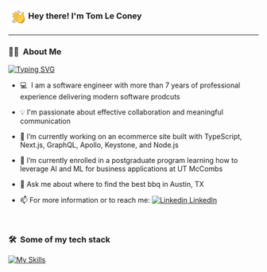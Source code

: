 ### <img alt="Hand Waving" src="./hand_wave.gif" width='40' align="center"/>Hey there! I'm Tom Le Coney

---

### 👨‍💻 &nbsp;About Me

[![Typing SVG](https://readme-typing-svg.demolab.com?font=Fira+Code&pause=2000&color=F72C6B&width=435&lines=Self-taught+engineer+%26+avid+reader;Full-stack+web+and+app+developer;Always+learning+new+things)](https://git.io/typing-svg)

- 💻 &nbsp;I am a software engineer with more than 7 years of professional experience delivering modern software prodcuts

- 💡&nbsp;I'm passionate about effective collaboration and meaningful communication
- 🔭&nbsp;I’m currently working on an ecommerce site built with TypeScript, Next.js, GraphQL, Apollo, Keystone, and Node.js
- 🌱&nbsp;I’m currently enrolled in a postgraduate program learning how to leverage AI and ML for business applications at UT McCombs
- 💬&nbsp;Ask me about where to find the best bbq in Austin, TX
- 📫&nbsp;For more information or to reach me: [![Linkedin](https://i.stack.imgur.com/gVE0j.png) LinkedIn](https://www.linkedin.com/in/tomleconey/)
<br>

### 🛠 &nbsp;Some of my tech stack

[![My Skills](https://skillicons.dev/icons?i=js,ts,react,redux,nodejs,nextjs,html,css,graphql,mongodb,postgres,apollo,docker,azure,cs,scala,py,ai,tensorflow,stackoverflow&perline=20)](https://skillicons.dev)
